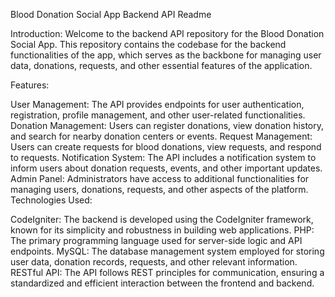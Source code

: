 Blood Donation Social App Backend API Readme

Introduction:
Welcome to the backend API repository for the Blood Donation Social App. This repository contains the codebase for the backend functionalities of the app, which serves as the backbone for managing user data, donations, requests, and other essential features of the application.

Features:

User Management: The API provides endpoints for user authentication, registration, profile management, and other user-related functionalities.
Donation Management: Users can register donations, view donation history, and search for nearby donation centers or events.
Request Management: Users can create requests for blood donations, view requests, and respond to requests.
Notification System: The API includes a notification system to inform users about donation requests, events, and other important updates.
Admin Panel: Administrators have access to additional functionalities for managing users, donations, requests, and other aspects of the platform.
Technologies Used:

CodeIgniter: The backend is developed using the CodeIgniter framework, known for its simplicity and robustness in building web applications.
PHP: The primary programming language used for server-side logic and API endpoints.
MySQL: The database management system employed for storing user data, donation records, requests, and other relevant information.
RESTful API: The API follows REST principles for communication, ensuring a standardized and efficient interaction between the frontend and backend.

